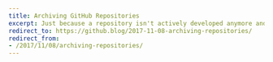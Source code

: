 ```yaml
---
title: Archiving GitHub Repositories
excerpt: Just because a repository isn't actively developed anymore and you don't want to accept additional contributions doesn't mean you want to delete it. Now archive repositories on GitHub to make them read-only.
redirect_to: https://github.blog/2017-11-08-archiving-repositories/
redirect_from:
- /2017/11/08/archiving-repositories/
---
```

